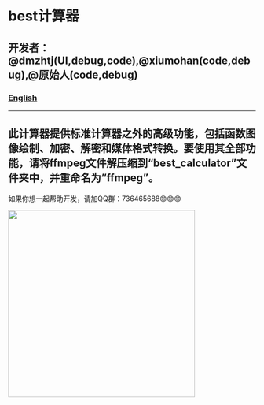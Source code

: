 # best计算器
## 开发者：@dmzhtj(UI,debug,code),@xiumohan(code,debug),@原始人(code,debug)
### [English](README.md)
-------
此计算器提供标准计算器之外的高级功能，包括函数图像绘制、加密、解密和媒体格式转换。要使用其全部功能，请将ffmpeg文件解压缩到“best_calculator”文件夹中，并重命名为“ffmpeg”。
----------
如果你想一起帮助开发，请加QQ群：736465688😊😊😊

<img src="https://github.com/user-attachments/assets/483544f8-f43b-43d7-a08e-cf843e94a783" width="380px">
